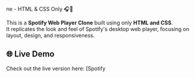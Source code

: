 ne - HTML & CSS Only 🎧🎨

This is a **Spotify Web Player Clone** built using only **HTML and CSS**.  
It replicates the look and feel of Spotify's desktop web player, focusing on layout, design, and responsiveness.

## 🌐 Live Demo
Check out the live version here: [Spotify 

